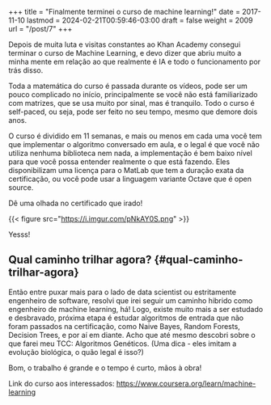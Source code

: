 +++
title = "Finalmente terminei o curso de machine learning!"
date = 2017-11-10
lastmod = 2024-02-21T00:59:46-03:00
draft = false
weight = 2009
url = "/post/7"
+++

Depois de muita luta e visitas constantes ao Khan Academy consegui terminar o
curso de Machine Learning, e devo dizer que abriu muito a minha mente em relação
ao que realmente é IA e todo o funcionamento por trás disso.

Toda a matemática do curso é passada durante os vídeos, pode ser um pouco
complicado no início, principalmente se você não está familiarizado com
matrizes, que se usa muito por sinal, mas é tranquilo. Todo o curso é
self-paced, ou seja, pode ser feito no seu tempo, mesmo que demore dois anos.

O curso é dividido em 11 semanas, e mais ou menos em cada uma você tem que
implementar o algoritmo conversado em aula, e o legal é que você não utiliza
nenhuma biblioteca nem nada, a implementação é bem baixo nível para que você
possa entender realmente o que está fazendo. Eles disponibilizam uma licença
para o MatLab que tem a duração exata da certificação, ou você pode usar a
linguagem variante Octave que é open source.

Dê uma olhada no certificado que irado!

{{< figure src="https://i.imgur.com/pNkAY0S.png" >}}

Yesss!


## Qual caminho trilhar agora? {#qual-caminho-trilhar-agora}

Então entre puxar mais para o lado de data scientist ou estritamente engenheiro de software, resolvi que irei seguir um caminho hibrido como engenheiro de machine learning, há!
Logo, existe muito mais a ser estudado e desbravado, próxima etapa é estudar algoritmos de entrada que não foram passados na certificação, como Naive Bayes, Random Forests, Decision Trees, e por aí em diante.
Acho que até mesmo descobri sobre o que farei meu TCC: Algoritmos Genéticos. (Uma dica - eles imitam a evolução biológica, o quão legal é isso?)

Bom, o trabalho é grande e o tempo é curto, mãos à obra!

Link do curso aos interessados: <https://www.coursera.org/learn/machine-learning>
